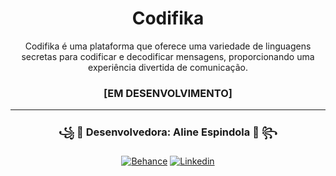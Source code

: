 <div align="center">
  <h1 align="center">Codifika</h1>
  <p>Codifika é uma plataforma que oferece uma variedade de linguagens secretas para codificar e decodificar mensagens, proporcionando uma experiência divertida de comunicação.</p>
  <h3>[EM DESENVOLVIMENTO]</h3>

  <hr>
  
  <h3>꧁ 📕 Desenvolvedora: Aline Espindola 📕 ꧂</h3>

  [![Behance](https://img.shields.io/badge/-Behance-blue?style=for-the-badge&logo=behance&logoColor=white)](https://www.behance.net/line14)
  [![Linkedin](https://img.shields.io/badge/LinkedIn-0077B5?style=for-the-badge&logo=linkedin&logoColor=white)](https://www.linkedin.com/in/aline-espindola-72034b285)
  
</div>
